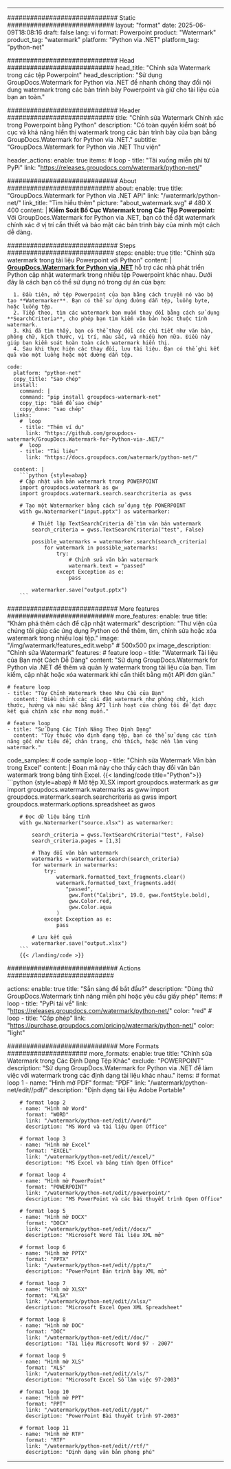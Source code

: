 
---
############################# Static ############################
layout: "format"
date:  2025-06-09T18:08:16
draft: false
lang: vi
format: Powerpoint
product: "Watermark"
product_tag: "watermark"
platform: "Python via .NET"
platform_tag: "python-net"

############################# Head ############################
head_title: "Chỉnh sửa Watermark trong các tệp Powerpoint"
head_description: "Sử dụng GroupDocs.Watermark for Python via .NET để nhanh chóng thay đổi nội dung watermark trong các bản trình bày Powerpoint và giữ cho tài liệu của bạn an toàn."

############################# Header ############################
title: "Chỉnh sửa Watermark Chính xác trong Powerpoint bằng Python" 
description: "Có toàn quyền kiểm soát bố cục và khả năng hiển thị watermark trong các bản trình bày của bạn bằng GroupDocs.Watermark for Python via .NET."
subtitle: "GroupDocs.Watermark for Python via .NET Thư viện" 

header_actions:
  enable: true
  items:
    #  loop
    - title: "Tải xuống miễn phí từ PyPi"
      link: "https://releases.groupdocs.com/watermark/python-net/"
      
############################# About ############################
about:
    enable: true
    title: "GroupDocs.Watermark for Python via .NET API"
    link: "/watermark/python-net/"
    link_title: "Tìm hiểu thêm"
    picture: "about_watermark.svg" # 480 X 400
    content: |
       **Kiểm Soát Bố Cục Watermark trong Các Tệp Powerpoint:** Với GroupDocs.Watermark for Python via .NET, bạn có thể đặt watermark chính xác ở vị trí cần thiết và bảo mật các bản trình bày của mình một cách dễ dàng.

############################# Steps ############################
steps:
    enable: true
    title: "Chỉnh sửa watermark trong tài liệu Powerpoint với Python"
    content: |
      **[GroupDocs.Watermark for Python via .NET](https://products.groupdocs.com/watermark/python-net/)** hỗ trợ các nhà phát triển Python cập nhật watermark trong nhiều tệp Powerpoint khác nhau. Dưới đây là cách bạn có thể sử dụng nó trong dự án của bạn:
      
      1. Đầu tiên, mở tệp Powerpoint của bạn bằng cách truyền nó vào bộ tạo **Watermarker**. Bạn có thể sử dụng đường dẫn tệp, luồng byte, hoặc luồng tệp.
      2. Tiếp theo, tìm các watermark bạn muốn thay đổi bằng cách sử dụng **SearchCriteria**, cho phép bạn tìm kiếm văn bản hoặc thuộc tính watermark.
      3. Khi đã tìm thấy, bạn có thể thay đổi các chi tiết như văn bản, phông chữ, kích thước, vị trí, màu sắc, và nhiều hơn nữa. Điều này giúp bạn kiểm soát hoàn toàn cách watermark hiển thị.
      4. Sau khi thực hiện các thay đổi, lưu tài liệu. Bạn có thể ghi kết quả vào một luồng hoặc một đường dẫn tệp.
   
    code:
      platform: "python-net"
      copy_title: "Sao chép"
      install:
        command: |
        command: "pip install groupdocs-watermark-net"
        copy_tip: "bấm để sao chép"
        copy_done: "sao chép"
      links:
        #  loop
        - title: "Thêm ví dụ"
          link: "https://github.com/groupdocs-watermark/GroupDocs.Watermark-for-Python-via-.NET/"
        #  loop
        - title: "Tài liệu"
          link: "https://docs.groupdocs.com/watermark/python-net/"
          
      content: |
        ```python {style=abap}
        # Cập nhật văn bản watermark trong POWERPOINT
        import groupdocs.watermark as gw
        import groupdocs.watermark.search.searchcriteria as gwss

        # Tạo một Watermarker bằng cách sử dụng tệp POWERPOINT
        with gw.Watermarker("input.pptx") as watermarker:

            # Thiết lập TextSearchCriteria để tìm văn bản watermark
            search_criteria = gwss.TextSearchCriteria("test", False)

            possible_watermarks = watermarker.search(search_criteria)
                for watermark in possible_watermarks:
                    try:
                        # Chỉnh sửa văn bản watermark
                        watermark.text = "passed"
                    except Exception as e:
                        pass
            
            watermarker.save("output.pptx")
        ```            

############################# More features ############################
more_features:
  enable: true
  title: "Khám phá thêm cách để cập nhật watermark"
  description: "Thư viện của chúng tôi giúp các ứng dụng Python có thể thêm, tìm, chỉnh sửa hoặc xóa watermark trong nhiều loại tệp."
  image: "/img/watermark/features_edit.webp" # 500x500 px
  image_description: "Chỉnh sửa Watermark"
  features:
    # feature loop
    - title: "Watermark Tài liệu của Bạn một Cách Dễ Dàng"
      content: "Sử dụng GroupDocs.Watermark for Python via .NET để thêm và quản lý watermark trong tài liệu của bạn. Tìm kiếm, cập nhật hoặc xóa watermark khi cần thiết bằng một API đơn giản."

    # feature loop
    - title: "Tùy Chỉnh Watermark theo Nhu Cầu của Bạn"
      content: "Điều chỉnh các cài đặt watermark như phông chữ, kích thước, hướng và màu sắc bằng API linh hoạt của chúng tôi để đạt được kết quả chính xác như mong muốn."

    # feature loop
    - title: "Sử Dụng Các Tính Năng Theo Định Dạng"
      content: "Tùy thuộc vào định dạng tệp, bạn có thể sử dụng các tính năng gốc như tiêu đề, chân trang, chú thích, hoặc nền làm vùng watermark."
      
  code_samples:
    # code sample loop
    - title: "Chỉnh sửa Watermark Văn bản trong Excel"
      content: |
        Đoạn mã này cho thấy cách thay đổi văn bản watermark trong bảng tính Excel.
        {{< landing/code title="Python">}}
        ```python {style=abap}
        # Mở tệp XLSX
        import groupdocs.watermark as gw
        import groupdocs.watermark.watermarks as gww
        import groupdocs.watermark.search.searchcriteria as gwss
        import groupdocs.watermark.options.spreadsheet as gwos

        # Đọc dữ liệu bảng tính
        with gw.Watermarker("source.xlsx") as watermarker:

            search_criteria = gwss.TextSearchCriteria("test", False)
            search_criteria.pages = [1,3]

            # Thay đổi văn bản watermark
            watermarks = watermarker.search(search_criteria)
            for watermark in watermarks:
                try:
                    watermark.formatted_text_fragments.clear()
                    watermark.formatted_text_fragments.add(
                       "passed", 
                        gww.Font("Calibri", 19.0, gww.FontStyle.bold), 
                        gww.Color.red, 
                        gww.Color.aqua
                    )
                except Exception as e:
                    pass
        
            # Lưu kết quả
            watermarker.save("output.xlsx")
        ```
        {{< /landing/code >}}


############################# Actions ############################

actions:
  enable: true
  title: "Sẵn sàng để bắt đầu?"
  description: "Dùng thử GroupDocs.Watermark tính năng miễn phí hoặc yêu cầu giấy phép"
  items:
    #  loop
    - title: "PyPi tải về"
      link: "https://releases.groupdocs.com/watermark/python-net/"
      color: "red"
        #  loop
    - title: "Cấp phép"
      link: "https://purchase.groupdocs.com/pricing/watermark/python-net/"
      color: "light"


############################# More Formats #####################
more_formats:
    enable: true
    title: "Chỉnh sửa Watermark trong Các Định Dạng Tệp Khác"
    exclude: "POWERPOINT"
    description: "Sử dụng GroupDocs.Watermark for Python via .NET để làm việc với watermark trong các định dạng tài liệu khác nhau."
    items: 
        # format loop 1
        - name: "Hình mờ PDF"
          format: "PDF"
          link: "/watermark/python-net/edit//pdf/"
          description: "Định dạng tài liệu Adobe Portable"

        # format loop 2
        - name: "Hình mờ Word"
          format: "WORD"
          link: "/watermark/python-net/edit//word/"
          description: "MS Word và tài liệu Open Office"
          
        # format loop 3
        - name: "Hình mờ Excel"
          format: "EXCEL"
          link: "/watermark/python-net/edit//excel/"
          description: "MS Excel và bảng tính Open Office"

        # format loop 4
        - name: "Hình mờ PowerPoint"
          format: "POWERPOINT"
          link: "/watermark/python-net/edit//powerpoint/"
          description: "MS PowerPoint và các bài thuyết trình Open Office"

        # format loop 5
        - name: "Hình mờ DOCX"
          format: "DOCX"
          link: "/watermark/python-net/edit//docx/"
          description: "Microsoft Word Tài liệu XML mở"
          
        # format loop 6
        - name: "Hình mờ PPTX"
          format: "PPTX"
          link: "/watermark/python-net/edit//pptx/"
          description: "PowerPoint Bản trình bày XML mở"
          
        # format loop 7
        - name: "Hình mờ XLSX"
          format: "XLSX"
          link: "/watermark/python-net/edit//xlsx/"
          description: "Microsoft Excel Open XML Spreadsheet"

        # format loop 8
        - name: "Hình mờ DOC"
          format: "DOC"
          link: "/watermark/python-net/edit//doc/"
          description: "Tài liệu Microsoft Word 97 - 2007"

        # format loop 9
        - name: "Hình mờ XLS"
          format: "XLS"
          link: "/watermark/python-net/edit//xls/"
          description: "Microsoft Excel Sổ làm việc 97-2003"

        # format loop 10
        - name: "Hình mờ PPT"
          format: "PPT"
          link: "/watermark/python-net/edit//ppt/"
          description: "PowerPoint Bài thuyết trình 97-2003"

        # format loop 11
        - name: "Hình mờ RTF"
          format: "RTF"
          link: "/watermark/python-net/edit//rtf/"
          description: "Định dạng văn bản phong phú"

---